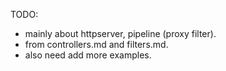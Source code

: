 TODO:

- mainly about httpserver, pipeline (proxy filter).
- from controllers.md and filters.md.
- also need add more examples.
